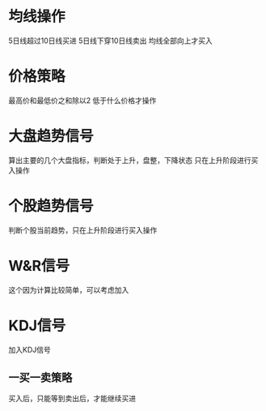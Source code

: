 均线操作
=========
5日线超过10日线买进
5日线下穿10日线卖出
均线全部向上才买入


价格策略
========
最高价和最低价之和除以2
低于什么价格才操作



大盘趋势信号
============
算出主要的几个大盘指标，判断处于上升，盘整，下降状态
只在上升阶段进行买入操作


个股趋势信号
=============
判断个股当前趋势，只在上升阶段进行买入操作


W&R信号
========
这个因为计算比较简单，可以考虑加入

KDJ信号
========
加入KDJ信号

## 一买一卖策略
买入后，只能等到卖出后，才能继续买进



